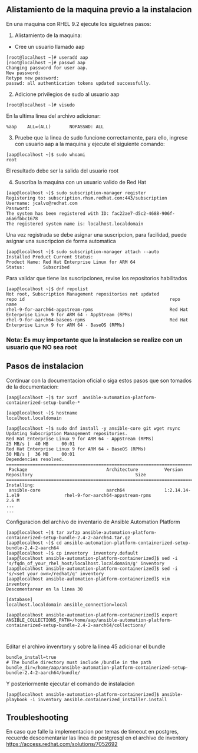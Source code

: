 ## Alistamiento de la maquina previo a la instalacion
En una maquina con RHEL 9.2 ejecute los siguietnes pasos:

1. Alistamiento de la maquina:
  - Cree un usuario llamado aap

```  
[root@localhost ~]# useradd aap
[root@localhost ~]# passwd aap
Changing password for user aap.
New password:
Retype new password:
passwd: all authentication tokens updated successfully.
```
2. Adicione privilegios de sudo al usuario aap
```
[root@localhost ~]# visudo
```

En la ultima linea del archivo adicionar:
```
%aap    ALL=(ALL)       NOPASSWD: ALL
```

3. Pruebe que la linea de sudo funcione correctamente, para ello, ingrese con usuario aap a la maquina y ejecute el siguiente comando:
```
[aap@localhost ~]$ sudo whoami
root
```
El resultado debe ser la salida del usuario root

4. Suscriba la maquina con un usuario valido de Red Hat
```
[aap@localhost ~]$ sudo subscription-manager register
Registering to: subscription.rhsm.redhat.com:443/subscription
Username: jcalvo@redhat.com
Password:
The system has been registered with ID: fac22ae7-d5c2-4688-906f-a6a6fbbc1678
The registered system name is: localhost.localdomain
```
Una vez registrada se debe asignar una suscripcion, para facilidad, puede asignar una suscripcion de forma automatica
```
[aap@localhost ~]$ sudo subscription-manager attach --auto
Installed Product Current Status:
Product Name: Red Hat Enterprise Linux for ARM 64
Status:       Subscribed
```

Para validar que tiene las suscripciones, revise los repositorios habilitados
```
[aap@localhost ~]$ dnf repolist
Not root, Subscription Management repositories not updated
repo id                                                       repo name
rhel-9-for-aarch64-appstream-rpms                             Red Hat Enterprise Linux 9 for ARM 64 - AppStream (RPMs)
rhel-9-for-aarch64-baseos-rpms                                Red Hat Enterprise Linux 9 for ARM 64 - BaseOS (RPMs)
```
### Nota: Es muy importante que la instalacion se realize con un usuario que NO sea root

## Pasos de instalacion 
Continuar con la documentacion oficial o siga estos pasos que son tomados de la documentacion:

```
[aap@localhost ~]$ tar xvzf  ansible-automation-platform-containerized-setup-bundle-*

[aap@localhost ~]$ hostname
localhost.localdomain

[aap@localhost ~]$ sudo dnf install -y ansible-core git wget rsync
Updating Subscription Management repositories.
Red Hat Enterprise Linux 9 for ARM 64 - AppStream (RPMs)                                                           25 MB/s |  40 MB     00:01
Red Hat Enterprise Linux 9 for ARM 64 - BaseOS (RPMs)                                                              30 MB/s |  36 MB     00:01
Dependencies resolved.
==================================================================================================================================================
 Package                              Architecture          Version                         Repository                                       Size
==================================================================================================================================================
Installing:
 ansible-core                         aarch64               1:2.14.14-1.el9                 rhel-9-for-aarch64-appstream-rpms               2.6 M
...
...
```

Configuracion del archivo de inventario de Ansible Automation Platform

```
[aap@localhost ~]$ tar xvfzp ansible-automation-platform-containerized-setup-bundle-2.4-2-aarch64.tar.gz
[aap@localhost ~]$ cd ansible-automation-platform-containerized-setup-bundle-2.4-2-aarch64
[aap@localhost ~]$ cp inventory  inventory.default
[aap@localhost ansible-automation-platform-containerized]$ sed -i 's/fqdn_of_your_rhel_host/localhost.localdomain/g' inventory
[aap@localhost ansible-automation-platform-containerized]$ sed -i 's/<set your own>/redhat/g' inventory
[aap@localhost ansible-automation-platform-containerized]$ vim inventory
Descomentarear en la linea 30

[database] 
localhost.localdomain ansible_connection=local

[aap@localhost ansible-automation-platform-containerized]$ export ANSIBLE_COLLECTIONS_PATH=/home/aap/ansible-automation-platform-containerized-setup-bundle-2.4-2-aarch64/collections/



```

Editar el archivo invenrtory y sobre la linea 45 adicionar el bundle

```
bundle_install=true
# The bundle directory must include /bundle in the path
bundle_dir=/home/aap/ansible-automation-platform-containerized-setup-bundle-2.4-2-aarch64/bundle/
```

Y posteriormente ejecutar el comando de instalacion

```
[aap@localhost ansible-automation-platform-containerized]$ ansible-playbook -i inventory ansible.containerized_installer.install
```


## Troubleshooting
En caso que falle la implementacion por temas de timeout en postgres, recuerde descomentariar las linea de postgresql en el archivo de inventory
https://access.redhat.com/solutions/7052692
